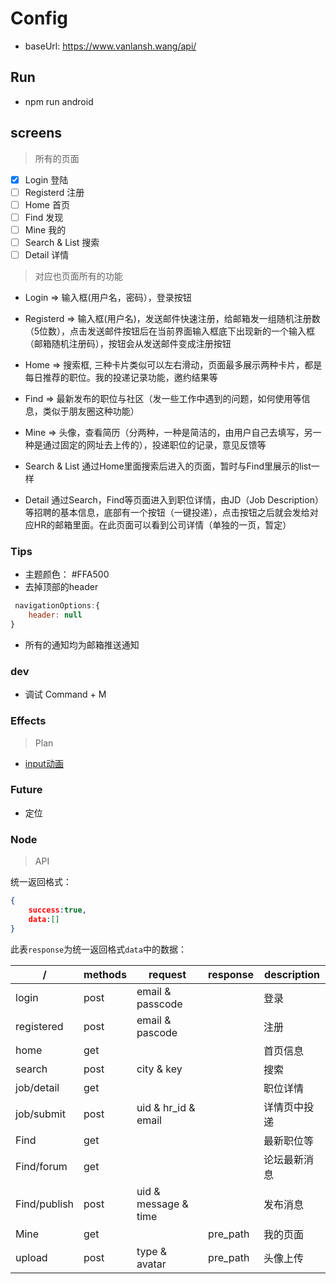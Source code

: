 # Config

- baseUrl: <https://www.vanlansh.wang/api/>

## Run

- npm run android

## screens

> 所有的页面

- [x] Login 登陆
- [ ] Registerd 注册
- [ ] Home 首页
- [ ] Find 发现
- [ ] Mine 我的
- [ ] Search & List 搜索
- [ ] Detail 详情

>对应也页面所有的功能

- Login => 输入框(用户名，密码），登录按钮
- Registerd => 输入框(用户名)，发送邮件快速注册，给邮箱发一组随机注册数（5位数），点击发送邮件按钮后在当前界面输入框底下出现新的一个输入框（邮箱随机注册码），按钮会从发送邮件变成注册按钮

- Home => 搜索框, 三种卡片类似可以左右滑动，页面最多展示两种卡片，都是每日推荐的职位。我的投递记录功能，邀约结果等
- Find => 最新发布的职位与社区（发一些工作中遇到的问题，如何使用等信息，类似于朋友圈这种功能）
- Mine => 头像，查看简历（分两种，一种是简洁的，由用户自己去填写，另一种是通过固定的网址去上传的），投递职位的记录，意见反馈等

- Search & List 通过Home里面搜索后进入的页面，暂时与Find里展示的list一样
- Detail 通过Search，Find等页面进入到职位详情，由JD（Job Description）等招聘的基本信息，底部有一个按钮（一键投递），点击按钮之后就会发给对应HR的邮箱里面。在此页面可以看到公司详情（单独的一页，暂定）

### Tips

- 主题颜色： #FFA500
- 去掉顶部的header

``` javascript
 navigationOptions:{
    header: null
}
```

- 所有的通知均为邮箱推送通知

### dev

- 调试 Command + M

### Effects

> Plan

- [input动画](https://github.com/halilb/react-native-textinput-effects)

### Future

- 定位

### Node

> API

统一返回格式：

```json
{
    success:true,
    data:[]
}
```

此表<code>response</code>为统一返回格式<code>data</code>中的数据：

/ | methods |  request  | response |description
-|-|-|-|-
login | post | email & passcode || 登录
registered | post | email & pascode || 注册
home | get | | | 首页信息
search | post | city & key| | 搜索
job/detail | get | | | 职位详情
job/submit | post | uid & hr_id & email | | 详情页中投递
Find | get | | | 最新职位等
Find/forum | get| | | 论坛最新消息
Find/publish | post | uid & message & time || 发布消息 
Mine | get | | pre_path  |我的页面
upload | post | type & avatar | pre_path  |头像上传
